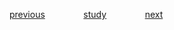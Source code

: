 
<a href="https://github.com/raphaelkaique1/study/blob/main/6-desenvolvimento_desktop/6.1-introducao_ao_desenvolvimento_de_software_para_desktop/conceitos_e_fundamentos.md">previous</a>⠀⠀⠀⠀⠀⠀<a href="https://github.com/raphaelkaique1/study#linguagens_de_programacao_para_desktop">study</a>⠀⠀⠀⠀⠀⠀<a href="https://github.com/raphaelkaique1/study/blob/main/6-desenvolvimento_desktop/6.2-linguagens_de_programacao_para_desktop/c.md">next</a>
